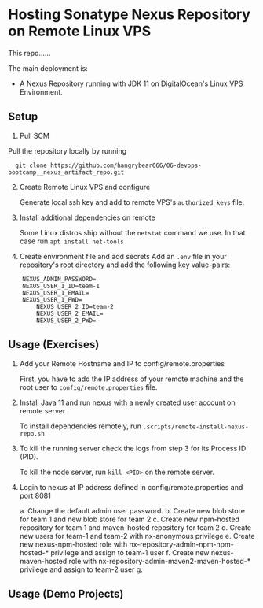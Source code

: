 # Hosting Sonatype Nexus Repository on Remote Linux VPS

This repo......

The main deployment is:
- A Nexus Repository running with JDK 11 on DigitalOcean's Linux VPS Environment.

## Setup

1. Pull SCM

Pull the repository locally by running 
```
  git clone https://github.com/hangrybear666/06-devops-bootcamp__nexus_artifact_repo.git 
```

2. Create Remote Linux VPS and configure

	Generate local ssh key and add to remote VPS's `authorized_keys` file.

3. Install additional dependencies on remote

	Some Linux distros ship without the `netstat` command we use. In that case run `apt install net-tools`

4. Create environment file and add secrets
	Add an `.env` file in your repository's root directory and add the following key value-pairs:
```
	NEXUS_ADMIN_PASSWORD=
	NEXUS_USER_1_ID=team-1
	NEXUS_USER_1_EMAIL=
	NEXUS_USER_1_PWD=
        NEXUS_USER_2_ID=team-2
        NEXUS_USER_2_EMAIL=
        NEXUS_USER_2_PWD=
```

## Usage (Exercises)
1. Add your Remote Hostname and IP to config/remote.properties

	First, you have to add the IP address of your remote machine and the root user to `config/remote.properties` file.

2. Install Java 11 and run nexus with a newly created user account on remote server

	To install dependencies remotely, run `.scripts/remote-install-nexus-repo.sh`

3. To kill the running server check the logs from step 3 for its Process ID (PID).

	To kill the node server, run `kill <PID>` on the remote server.

4. Login to nexus at IP address defined in config/remote.properties and port 8081
	
	a. Change the default admin user password.
	b. Create new blob store for team 1 and new blob store for team 2
	c. Create new npm-hosted repository for team 1 and maven-hosted repository for team 2
	d. Create new users for team-1 and team-2 with nx-anonymous privilege
	e. Create new nexus-npm-hosted role with nx-repository-admin-npm-npm-hosted-* privilege and assign to team-1 user
        f. Create new nexus-maven-hosted role with nx-repository-admin-maven2-maven-hosted-* privilege and assign to team-2 user
	g. 

## Usage (Demo Projects)


